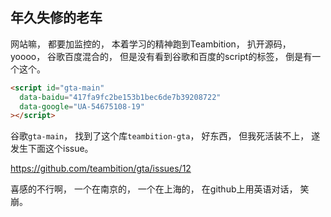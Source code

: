 ## 年久失修的老车

网站嘛，
都要加监控的，
本着学习的精神跑到Teambition，
扒开源码，
yoooo，
谷歌百度混合的，
但是没有看到谷歌和百度的script的标签，
倒是有一个这个。

```html
<script id="gta-main"
  data-baidu="417fa9fc2be153b1bec6de7b39208722"
  data-google="UA-54675108-19"
></script>
```

谷歌`gta-main`，
找到了这个库`teambition-gta`，
好东西，
但我死活装不上，
遂发生下面这个issue。

https://github.com/teambition/gta/issues/12

喜感的不行啊，
一个在南京的，
一个在上海的，
在github上用英语对话，
笑崩。
